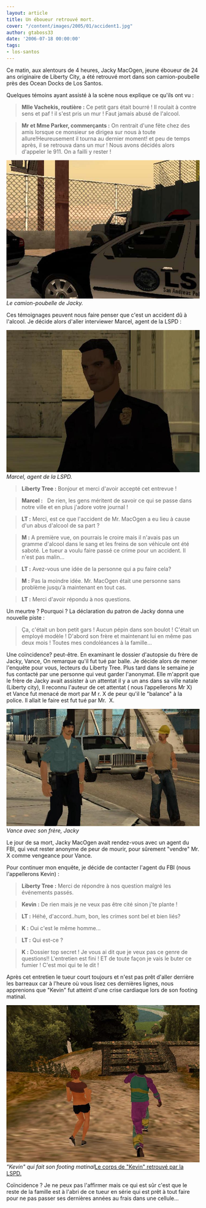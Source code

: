 ```yaml
---
layout: article
title: Un éboueur retrouvé mort.
cover: "/content/images/2005/01/accident1.jpg"
author: gtaboss33
date: '2006-07-18 00:00:00'
tags:
- los-santos
---
```


Ce matin, aux alentours de 4 heures, Jacky MacOgen, jeune éboueur de 24 ans originaire de Liberty City,&nbsp;a été&nbsp;retrouvé mort dans son camion-poubelle près des Ocean Docks de Los Santos.

Quelques témoins ayant&nbsp;assisté à la scène nous explique ce qu'ils ont vu :

> **Mlle Vachekis, routière :** Ce petit gars était bourré ! Il roulait à contre sens et paf ! il s'est pris un mur ! Faut jamais abusé de l'alcool.

> **Mr et Mme Parker, commerçants :** On rentrait d'une fête chez des amis lorsque ce monsieur se dirigea sur nous à toute allure!Heureusement il tourna au dernier moment! et peu de temps après, il se retrouva dans un mur ! Nous avons décidés alors d'appeler le 911. On a failli y rester !

![Le camion-poubelle de Jacky.](/content/images/2005/01/accident2.jpg)
_Le camion-poubelle de Jacky._

Ces témoignages peuvent nous faire penser que c'est un accident dû à l'alcool. Je décide alors d'aller interviewer Marcel, agent de la LSPD :

![Marcel, agent de la LSPD.](/content/images/2005/01/marcel.jpg)
_Marcel, agent de la LSPD._

> **Liberty Tree :** Bonjour et merci d'avoir accepté cet entrevue !

> **Marcel :** &nbsp; De rien, les gens méritent de savoir ce qui se passe dans notre ville et en plus j'adore votre journal !

> **LT :** Merci, est ce que l'accident de Mr. MacOgen a eu lieu à cause d'un abus d'alcool de sa part ?

> **M :** A première vue, on pourrais le croire mais il n'avais pas un gramme d'alcool dans le sang et les freins de son véhicule ont été saboté. Le tueur&nbsp;a voulu faire passé ce crime pour un accident. Il n'est pas malin...

> **LT :** Avez-vous une idée de la personne qui a pu faire cela?

> **M :** Pas la moindre idée. Mr. MacOgen était une personne sans problème jusqu'à maintenant en tout cas.

> **LT :** Merci d'avoir répondu à nos questions.

Un meurtre ? Pourquoi ? La déclaration du patron de Jacky donna une nouvelle piste :

> Ça, c'était un bon petit gars ! Aucun pépin dans son boulot ! C'était un employé modèle ! D'abord son frère et maintenant lui en même pas deux mois ! Toutes mes condoléances à la famille...

Une coïncidence? peut-être. En examinant le dossier d'autopsie du frère de Jacky, Vance, On remarque qu'il fut tué par balle. Je décide alors de mener l'enquête pour vous, lecteurs du Liberty Tree. Plus tard dans le semaine je fus contacté par une personne qui veut garder l'anonymat. Elle m'apprit que le frère de Jacky avait assister à un attentat il y a un ans dans sa ville natale (Liberty city), Il reconnu l'auteur de cet attentat ( nous l’appellerons Mr X) et&nbsp;Vance fut menacé de mort par M r. X&nbsp;de peur qu'il le "balance" à la police.&nbsp;Il allait le faire est fut tué par Mr. &nbsp;X.

![Vance avec son frère, Jacky](/content/images/2005/01/vance_jacky.jpg)
_Vance avec son frère, Jacky_

Le jour de sa mort,&nbsp;Jacky MacOgen&nbsp;avait rendez-vous avec un agent du FBI, qui veut rester anonyme de peur de mourir, pour sûrement "vendre" Mr. X comme vengeance pour Vance.

Pour continuer mon enquête, je décide de contacter l'agent du FBI (nous l'appellerons Kevin)&nbsp;:

> **Liberty Tree :** Merci de répondre à nos question malgré les événements passés.

> **Kevin :** De rien mais je ne veux pas être cité sinon j'te plante !

> **LT :** Héhé, d'accord..hum, bon, les crimes sont bel et bien liés?

> **K :** Oui c'est le même homme...

> **LT :** Qui est-ce ?

> **K&nbsp;:** Dossier top secret ! Je vous ai dit que je veux pas ce genre de questions!! L'entretien est fini ! ET de toute façon je vais le buter&nbsp;ce fumier ! C'est moi qui te le dit !

Après cet entretien le tueur court toujours et n'est pas prêt d'aller derrière les barreaux car à l'heure où vous lisez ces dernières lignes, nous apprenions que "Kevin" fut atteint d'une crise cardiaque lors de son footing matinal.

!["Kevin" qui fait son footing matinal](/content/images/2005/01/footing.jpg)
_"Kevin" qui fait son footing matinal_[Le corps de "Kevin" retrouvé par la LSPD.](/content/images/2005/01/mort_kevin.jpg)

Coïncidence ? Je ne&nbsp;peux pas l'affirmer mais ce qui est sûr c'est que le reste de la famille est à l'abri de ce tueur en série qui est prêt à tout faire pour ne pas passer ses dernières années au frais dans une cellule...

<!--kg-card-end: markdown-->
